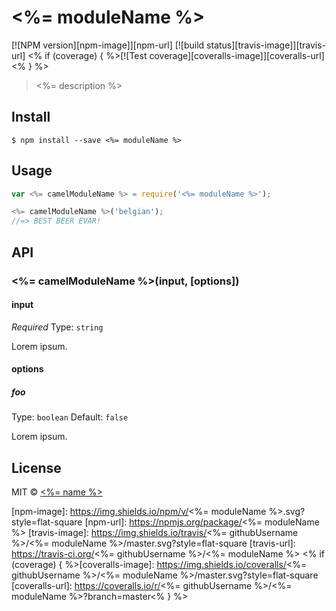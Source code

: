 # <%= moduleName %>
[![NPM version][npm-image]][npm-url]
[![build status][travis-image]][travis-url]
<% if (coverage) { %>[![Test coverage][coveralls-image]][coveralls-url]<% } %>

> <%= description %>


## Install

```
$ npm install --save <%= moduleName %>
```


## Usage

```js
var <%= camelModuleName %> = require('<%= moduleName %>');

<%= camelModuleName %>('belgian');
//=> BEST BEER EVAR!
```


## API

### <%= camelModuleName %>(input, [options])

#### input

*Required*
Type: `string`

Lorem ipsum.

#### options

##### foo

Type: `boolean`
Default: `false`

Lorem ipsum.


## License

MIT © [<%= name %>](<%= website %>)

[npm-image]: https://img.shields.io/npm/v/<%= moduleName %>.svg?style=flat-square
[npm-url]: https://npmjs.org/package/<%= moduleName %>
[travis-image]: https://img.shields.io/travis/<%= githubUsername %>/<%= moduleName %>/master.svg?style=flat-square
[travis-url]: https://travis-ci.org/<%= githubUsername %>/<%= moduleName %>
<% if (coverage) { %>[coveralls-image]: https://img.shields.io/coveralls/<%= githubUsername %>/<%= moduleName %>/master.svg?style=flat-square
[coveralls-url]: https://coveralls.io/r/<%= githubUsername %>/<%= moduleName %>?branch=master<% } %>